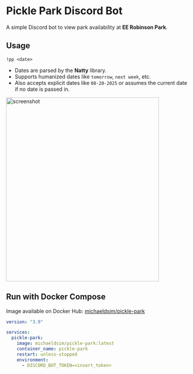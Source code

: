 # Pickle Park Discord Bot

A simple Discord bot to view park availability at **EE Robinson Park**.

## Usage

```
!pp <date>
```

- Dates are parsed by the **Natty** library.  
- Supports humanized dates like `tomorrow`, `next week`, etc.  
- Also accepts explicit dates like `08-20-2025` or assumes the current date if no date is passed in.  

<img width="415" height="499" alt="screenshot" src="https://github.com/user-attachments/assets/8e484716-3143-4b1d-88c8-b9cae837b2a7" />

## Run with Docker Compose

Image available on Docker Hub: [michaeldsim/pickle-park](https://hub.docker.com/r/michaeldsim/pickle-park)

```yaml
version: "3.9"

services:
  pickle-park:
    image: michaeldsim/pickle-park:latest
    container_name: pickle-park
    restart: unless-stopped
    environment:
      - DISCORD_BOT_TOKEN=<insert_token>
```
